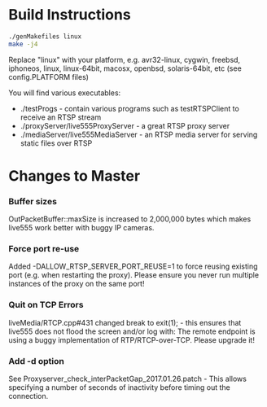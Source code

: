 [![<ezequielgarcia>](https://circleci.com/gh/ezequielgarcia/live555.svg?style=svg)](https://circleci.com/gh/ezequielgarcia/live555)

# Build Instructions

```bash
./genMakefiles linux
make -j4
```

Replace "linux" with your platform, e.g. avr32-linux, cygwin, freebsd, iphoneos, linux, linux-64bit, macosx, openbsd, solaris-64bit, etc (see config.PLATFORM files)

You will find various executables:

 * ./testProgs - contain various programs such as testRTSPClient to receive an RTSP stream
 * ./proxyServer/live555ProxyServer - a great RTSP proxy server
 * ./mediaServer/live555MediaServer - an RTSP media server for serving static files over RTSP

# Changes to Master

### Buffer sizes
OutPacketBuffer::maxSize is increased to 2,000,000 bytes which makes live555 work better with buggy IP cameras.

### Force port re-use
Added -DALLOW_RTSP_SERVER_PORT_REUSE=1 to force reusing existing port (e.g. when restarting the proxy). Please ensure
you never run multiple instances of the proxy on the same port!

### Quit on TCP Errors
liveMedia/RTCP.cpp#431 changed break to exit(1); - this ensures that live555 does not flood the screen and/or log with:
The remote endpoint is using a buggy implementation of RTP/RTCP-over-TCP.  Please upgrade it!

### Add -d option
See Proxyserver_check_interPacketGap_2017.01.26.patch - This allows specifying a number of seconds of inactivity
before timing out the connection.
